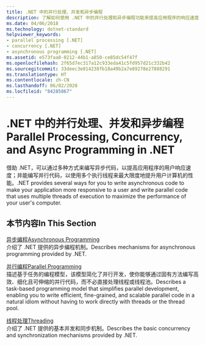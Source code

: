 ```yaml
---
title: .NET 中的并行处理、并发和异步编程
description: 了解如何使用 .NET 中的并行处理和异步编程功能来提高应用程序的响应速度和运行速度
ms.date: 04/06/2018
ms.technology: dotnet-standard
helpviewer_keywords:
- parallel processing [.NET]
- concurrency [.NET]
- asynchronous programming [.NET]
ms.assetid: e573faa8-0212-44b1-a850-ce85dc54f47f
ms.openlocfilehash: 2f65d7ec317a12c933eda41c5fd957d21c332b42
ms.sourcegitcommit: 33deec3e814238fb18a49b2a7e89278e27888291
ms.translationtype: HT
ms.contentlocale: zh-CN
ms.lasthandoff: 06/02/2020
ms.locfileid: "84285867"
---
```

# <a name="parallel-processing-concurrency-and-async-programming-in-net"></a><span data-ttu-id="c8e95-103">.NET 中的并行处理、并发和异步编程</span><span class="sxs-lookup"><span data-stu-id="c8e95-103">Parallel Processing, Concurrency, and Async Programming in .NET</span></span>
<span data-ttu-id="c8e95-104">借助 .NET，可以通过多种方式来编写异步代码，以提高应用程序的用户响应速度；并能编写并行代码，以使用多个执行线程来最大限度地提升用户计算机的性能。</span><span class="sxs-lookup"><span data-stu-id="c8e95-104">.NET provides several ways for you to write asynchronous code to make your application more responsive to a user and write parallel code that uses multiple threads of execution to maximize the performance of your user's computer.</span></span>  
  
## <a name="in-this-section"></a><span data-ttu-id="c8e95-105">本节内容</span><span class="sxs-lookup"><span data-stu-id="c8e95-105">In This Section</span></span>  
 [<span data-ttu-id="c8e95-106">异步编程</span><span class="sxs-lookup"><span data-stu-id="c8e95-106">Asynchronous Programming</span></span>](async.md)  
 <span data-ttu-id="c8e95-107">介绍了 .NET 提供的异步编程机制。</span><span class="sxs-lookup"><span data-stu-id="c8e95-107">Describes mechanisms for asynchronous programming provided by .NET.</span></span>  
  
 [<span data-ttu-id="c8e95-108">并行编程</span><span class="sxs-lookup"><span data-stu-id="c8e95-108">Parallel Programming</span></span>](parallel-programming/index.md)  
 <span data-ttu-id="c8e95-109">描述基于任务的编程模型，该模型简化了并行开发，使你能够通过固有方法编写高效、细化且可伸缩的并行代码，而不必直接处理线程或线程池。</span><span class="sxs-lookup"><span data-stu-id="c8e95-109">Describes a task-based programming model that simplifies parallel development, enabling you to write efficient, fine-grained, and scalable parallel code in a natural idiom without having to work directly with threads or the thread pool.</span></span>  

 [<span data-ttu-id="c8e95-110">线程处理</span><span class="sxs-lookup"><span data-stu-id="c8e95-110">Threading</span></span>](threading/index.md)  
 <span data-ttu-id="c8e95-111">介绍了 .NET 提供的基本并发和同步机制。</span><span class="sxs-lookup"><span data-stu-id="c8e95-111">Describes the basic concurrency and synchronization mechanisms provided by .NET.</span></span>  
